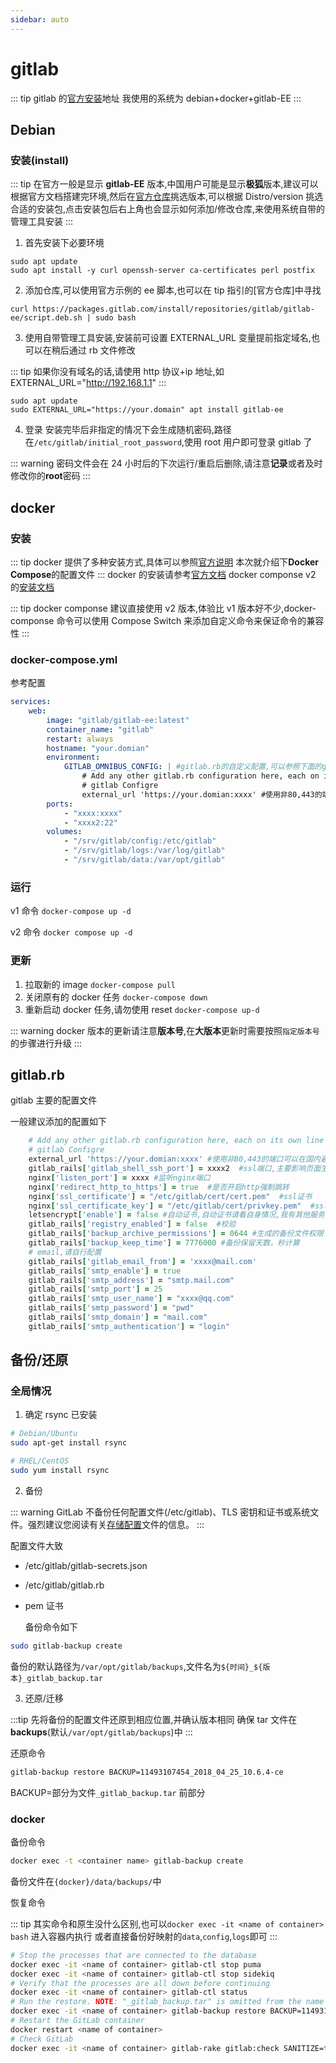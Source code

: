 ```yaml
---
sidebar: auto
---
```


# gitlab

::: tip
gitlab 的[官方安装](https://about.gitlab.com/install/)地址
我使用的系统为 debian+docker+gitlab-EE
:::

## Debian

### 安装(install)

::: tip
在官方一般是显示 **gitlab-EE** 版本,中国用户可能是显示**极狐**版本,建议可以根据官方文档搭建完环境,然后在[官方仓库](https://packages.gitlab.com/gitlab)挑选版本,可以根据 Distro/version 挑选合适的安装包,点击安装包后右上角也会显示如何添加/修改仓库,来使用系统自带的管理工具安装
:::

1. 首先安装下必要环境

```
sudo apt update
sudo apt install -y curl openssh-server ca-certificates perl postfix
```

2. 添加仓库,可以使用官方示例的 ee 脚本,也可以在 tip 指引的[官方仓库]中寻找

```
curl https://packages.gitlab.com/install/repositories/gitlab/gitlab-ee/script.deb.sh | sudo bash
```

3. 使用自带管理工具安装,安装前可设置 EXTERNAL_URL 变量提前指定域名,也可以在稍后通过 rb 文件修改

::: tip
如果你没有域名的话,请使用 http 协议+ip 地址,如 EXTERNAL_URL="http://192.168.1.1"
:::

```
sudo apt update
sudo EXTERNAL_URL="https://your.domain" apt install gitlab-ee
```

4. 登录
   安装完毕后非指定的情况下会生成随机密码,路径在`/etc/gitlab/initial_root_password`,使用 root 用户即可登录 gitlab 了

::: warning
密码文件会在 24 小时后的下次运行/重启后删除,请注意**记录**或者及时修改你的**root**密码
:::

## docker

### 安装

::: tip
docker 提供了多种安装方式,具体可以参照[官方说明](https://docs.gitlab.com/ee/install/docker.html)
本次就介绍下**Docker Compose**的配置文件
:::
docker 的安装请参考[官方文档](https://docs.docker.com/get-docker/)
docker componse v2 的[安装文档](https://docs.docker.com/compose/cli-command/#installing-compose-v2)

::: tip
docker componse 建议直接使用 v2 版本,体验比 v1 版本好不少,docker-componse 命令可以使用 Compose Switch 来添加自定义命令来保证命令的兼容性
:::

### docker-compose.yml

参考配置

```yml
services:
    web:
        image: "gitlab/gitlab-ee:latest"
        container_name: "gitlab"
        restart: always
        hostname: "your.domian"
        environment:
            GITLAB_OMNIBUS_CONFIG: | #gitlab.rb的自定义配置,可以参照下面的gitlab.rb
                # Add any other gitlab.rb configuration here, each on its own line
                # gitlab Configre
                external_url 'https://your.domian:xxxx' #使用非80,443的端口可以在国内避免备案
        ports:
            - "xxxx:xxxx"
            - "xxxx2:22"
        volumes:
            - "/srv/gitlab/config:/etc/gitlab"
            - "/srv/gitlab/logs:/var/log/gitlab"
            - "/srv/gitlab/data:/var/opt/gitlab"
```

### 运行

v1 命令
`docker-compose up -d`

v2 命令
`docker compose up -d`

### 更新

1. 拉取新的 image
   `docker-compose pull`
2. 关闭原有的 docker 任务
   `docker-compose down`
3. 重新启动 docker 任务,请勿使用 reset
   `docker-compose up-d`

::: warning
docker 版本的更新请注意**版本号**,在**大版本**更新时需要按照`指定版本号`的步骤进行升级
:::

## gitlab.rb

gitlab 主要的配置文件

一般建议添加的配置如下

```rb
    # Add any other gitlab.rb configuration here, each on its own line
    # gitlab Configre
    external_url 'https://your.domian:xxxx' #使用非80,443的端口可以在国内避免备案
    gitlab_rails['gitlab_shell_ssh_port'] = xxxx2  #ssl端口,主要影响页面生成的配置文件,实际应用主要还是靠下方的映射
    nginx['listen_port'] = xxxx #监听nginx端口
    nginx['redirect_http_to_https'] = true  #是否开启http强制跳转
    nginx['ssl_certificate'] = "/etc/gitlab/cert/cert.pem"  #ssl证书
    nginx['ssl_certificate_key'] = "/etc/gitlab/cert/privkey.pem"  #ssl证书
    letsencrypt['enable'] = false #自动证书,自动证书请看自身情况,我有其他服务器提供域名证书,不需要进行自签
    gitlab_rails['registry_enabled'] = false  #校验
    gitlab_rails['backup_archive_permissions'] = 0644 #生成的备份文件权限
    gitlab_rails['backup_keep_time'] = 7776000 #备份保留天数，秒计算
    # email,请自行配置
    gitlab_rails['gitlab_email_from'] = 'xxxx@mail.com'
    gitlab_rails['smtp_enable'] = true
    gitlab_rails['smtp_address'] = "smtp.mail.com"
    gitlab_rails['smtp_port'] = 25
    gitlab_rails['smtp_user_name'] = "xxxx@qq.com"
    gitlab_rails['smtp_password'] = "pwd"
    gitlab_rails['smtp_domain'] = "mail.com"
    gitlab_rails['smtp_authentication'] = "login"
```

## 备份/还原

### 全局情况

1. 确定 rsync 已安装

```bash
# Debian/Ubuntu
sudo apt-get install rsync

# RHEL/CentOS
sudo yum install rsync
```

2. 备份

::: warning
GitLab 不备份任何配置文件(/etc/gitlab)、TLS 密钥和证书或系统文件。强烈建议您阅读有关[存储配置](https://docs.gitlab.com/ee/raketasks/backup_restore.html#storing-configuration-files)文件的信息。
:::

配置文件大致

-   /etc/gitlab/gitlab-secrets.json
-   /etc/gitlab/gitlab.rb
-   pem 证书

    备份命令如下

```bash
sudo gitlab-backup create
```

备份的默认路径为`/var/opt/gitlab/backups`,文件名为`${时间}_${版本}_gitlab_backup.tar`

3. 还原/迁移

:::tip
先将备份的配置文件还原到相应位置,并确认版本相同
确保 tar 文件在**backups**(默认`/var/opt/gitlab/backups`)中
:::

还原命令

```bash
gitlab-backup restore BACKUP=11493107454_2018_04_25_10.6.4-ce
```

BACKUP=部分为文件`_gitlab_backup.tar` 前部分

### docker

备份命令

```bash
docker exec -t <container name> gitlab-backup create
```

备份文件在`{docker}/data/backups/`中

恢复命令

::: tip
其实命令和原生没什么区别,也可以`docker exec -it <name of container> bash` 进入容器内执行
或者直接备份好映射的`data`,`config`,`logs`即可
:::

```bash
# Stop the processes that are connected to the database
docker exec -it <name of container> gitlab-ctl stop puma
docker exec -it <name of container> gitlab-ctl stop sidekiq
# Verify that the processes are all down before continuing
docker exec -it <name of container> gitlab-ctl status
# Run the restore. NOTE: "_gitlab_backup.tar" is omitted from the name
docker exec -it <name of container> gitlab-backup restore BACKUP=11493107454_2018_04_25_10.6.4-ce
# Restart the GitLab container
docker restart <name of container>
# Check GitLab
docker exec -it <name of container> gitlab-rake gitlab:check SANITIZE=true
```
